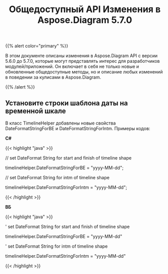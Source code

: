 ﻿---
title: Общедоступный API Изменения в Aspose.Diagram 5.7.0
type: docs
weight: 30
url: /ru/net/public-api-changes-in-aspose-diagram-5-7-0/
---
{{% alert color="primary" %}} 

В этом документе описаны изменения в Aspose.Diagram API с версии 5.6.0 до 5.7.0, которые могут представлять интерес для разработчиков модулей/приложений. Он включает в себя не только новые и обновленные общедоступные методы, но и описание любых изменений в поведении за кулисами в Aspose.Diagram.

{{% /alert %}} 
## **Установите строки шаблона даты на временной шкале**
В класс TimelineHelper добавлены новые свойства DateFormatStringForBE и DateFormatStringForIntm. Примеры кодов:

**C#**

{{< highlight "java" >}}

 // set DateFormat String for start and finish of timeline shape

timelineHelper.DateFormatStringForBE = "yyyy-MM-dd";

// set DateFormat String for intm of timeline shape

timelineHelper.DateFormatStringForIntm = "yyyy-MM-dd";

{{< /highlight >}}

**ВБ**

{{< highlight "java" >}}

 ' set DateFormat String for start and finish of timeline shape

timelineHelper.DateFormatStringForBE = "yyyy-MM-dd"

' set DateFormat String for intm of timeline shape

timelineHelper.DateFormatStringForIntm = "yyyy-MM-dd"

{{< /highlight >}}
